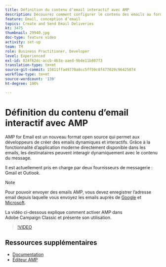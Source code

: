 ```yaml
---
title: Définition du contenu d’email interactif avec AMP
description: Découvrez comment configurer le contenu des emails au format AMP.
feature: Email, conception d’email
topics: Create and Send Email Deliveries
kt: 3475
thumbnail: 29940.jpg
doc-type: feature video
activity: set-up
team: TM
role: Business Practitioner, Developer
level: Experienced
exl-id: 824f62dc-accb-4b3a-aaed-9b4e11b807f3
translation-type: tm+mt
source-git-commit: 15811ffa49770a8cc5ff59c8f477029c96425074
workflow-type: tm+mt
source-wordcount: '139'
ht-degree: 100%

---
```


# Définition du contenu d’email interactif avec AMP

AMP for Email est un nouveau format open source qui permet aux développeurs de créer des emails dynamiques et interactifs. Grâce à la fonctionnalité d’application moderne directement disponible dans les emails, les destinataires peuvent interagir dynamiquement avec le contenu du message.

Il est actuellement pris en charge par deux fournisseurs de messagerie : Gmail et Outlook.

>[!NOTE]
>
>Pour pouvoir envoyer des emails AMP, vous devez enregistrer l’adresse email depuis laquelle vous envoyez les emails auprès de [Google](https://developers.google.com/gmail/ampemail/register) et [Microsoft](https://docs.microsoft.com/fr-fr/outlook/amphtml/register-outlook).

La vidéo ci-dessous explique comment activer AMP dans Adobe Campaign Classic et présente son utilisation.

>[!VIDEO](https://video.tv.adobe.com/v/29940?quality=12&learn=on)

## Ressources supplémentaires

* [Documentation](https://docs.adobe.com/content/help/fr-FR/campaign-classic/using/sending-messages/sending-emails/defining-the-email-content.html)
* [Éditeur AMP](https://playground.amp.dev/fr/)
